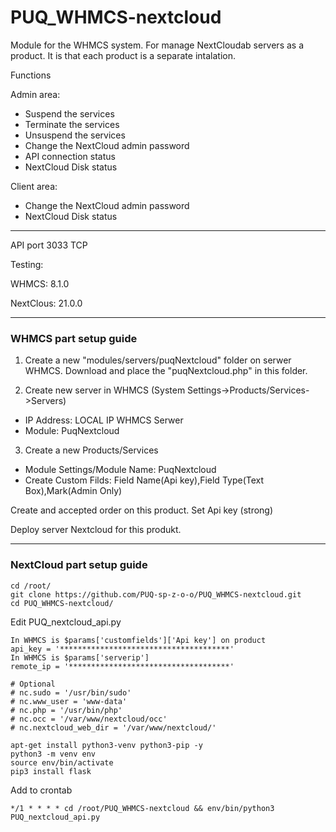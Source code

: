 # PUQ_WHMCS-nextcloud

Module for the WHMCS system.
For manage NextCloudab servers as a product.
It is that each product is a separate intalation.

Functions

Admin area:
- Suspend the services
- Terminate the services
- Unsuspend the services
- Change the NextCloud admin password
- API connection status
- NextCloud Disk status

Client area:
- Change the NextCloud admin password
- NextCloud Disk status
---------------------------------------------------------------
API port 3033 TCP

Testing:

WHMCS: 8.1.0

NextClous: 21.0.0

--------------------------------------------------------------
### WHMCS part setup guide
1. Create a new "modules/servers/puqNextcloud" folder on serwer WHMCS. Download and place the "puqNextcloud.php" in this folder.

2. Create new server in WHMCS (System Settings->Products/Services->Servers) 

- IP Address: LOCAL IP WHMCS Serwer
- Module: PuqNextcloud
3. Create a new Products/Services
- Module Settings/Module Name: PuqNextcloud
- Create Custom Filds: Field Name(Api key),Field Type(Text Box),Mark(Admin Only)

Create and accepted order on this product. Set Api key (strong)

Deploy server Nextcloud for this produkt.
 
-------------------------------------------------------------
### NextCloud part setup guide
```
cd /root/ 
git clone https://github.com/PUQ-sp-z-o-o/PUQ_WHMCS-nextcloud.git
cd PUQ_WHMCS-nextcloud/
```
Edit PUQ_nextcloud_api.py 
```
In WHMCS is $params['customfields']['Api key'] on product
api_key = '**************************************'
In WHMCS is $params['serverip']
remote_ip = '************************************'

# Optional
# nc.sudo = '/usr/bin/sudo'
# nc.www_user = 'www-data'
# nc.php = '/usr/bin/php'
# nc.occ = '/var/www/nextcloud/occ'
# nc.nextcloud_web_dir = '/var/www/nextcloud/'

```
```
apt-get install python3-venv python3-pip -y
python3 -m venv env
source env/bin/activate
pip3 install flask
```

Add to crontab
```
*/1 * * * * cd /root/PUQ_WHMCS-nextcloud && env/bin/python3 PUQ_nextcloud_api.py
```

